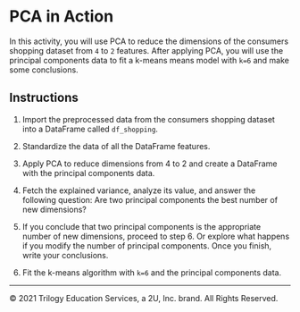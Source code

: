 # PCA in Action

In this activity, you will use PCA to reduce the dimensions of the consumers shopping dataset from `4` to `2` features. After applying PCA, you will use the principal components data to fit a k-means means model with `k=6` and make some conclusions.

## Instructions

1. Import the preprocessed data from the consumers shopping dataset into a DataFrame called `df_shopping`.

2. Standardize the data of all the DataFrame features.

3. Apply PCA to reduce dimensions from 4 to 2 and create a DataFrame with the principal components data.

4. Fetch the explained variance, analyze its value, and answer the following question: Are two principal components the best number of new dimensions?

5. If you conclude that two principal components is the appropriate number of new dimensions, proceed to step 6. Or explore what happens if you modify the number of principal components. Once you finish, write your conclusions.

6. Fit the k-means algorithm with `k=6` and the principal components data.

---

© 2021 Trilogy Education Services, a 2U, Inc. brand. All Rights Reserved.
